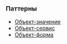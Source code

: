 ### Паттерны

- [Объект-значение](/2014/08/03/7-patterns-to-refactor-javascript-applications-value/)
- [Объект-сервис](/2014/08/04/7-patterns-to-refactor-javascript-applications-service-object/)
- [Объект-форма](/2014/08/05/7-patterns-to-refactor-javascript-applications-form/)

